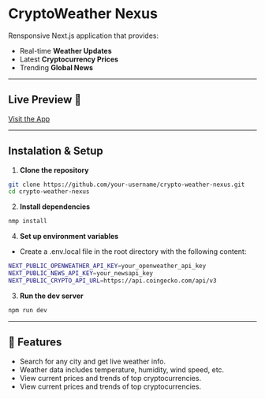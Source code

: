 # CryptoWeather Nexus

Rensponsive Next.js application that provides:

- Real-time **Weather Updates**
- Latest **Cryptocurrency Prices**
- Trending **Global News**

---

## Live Preview 🚀

[Visit the App](https://crypto-weather-nexus-taupe.vercel.app/)

---

## Instalation & Setup

1. **Clone the repository**
```bash
git clone https://github.com/your-username/crypto-weather-nexus.git
cd crypto-weather-nexus

```
2. **Install dependencies**
 ```bash
 nmp install 

```
4. **Set up environment variables**
- Create a .env.local file in the root directory with the following content:
```bash
NEXT_PUBLIC_OPENWEATHER_API_KEY=your_openweather_api_key
NEXT_PUBLIC_NEWS_API_KEY=your_newsapi_key
NEXT_PUBLIC_CRYPTO_API_URL=https://api.coingecko.com/api/v3

```
3. **Run the dev server**
```bash
npm run dev
```
---

## 📌 Features

- Search for any city and get live weather info.
- Weather data includes temperature, humidity, wind speed, etc.
- View current prices and trends of top cryptocurrencies.
- View current prices and trends of top cryptocurrencies.

